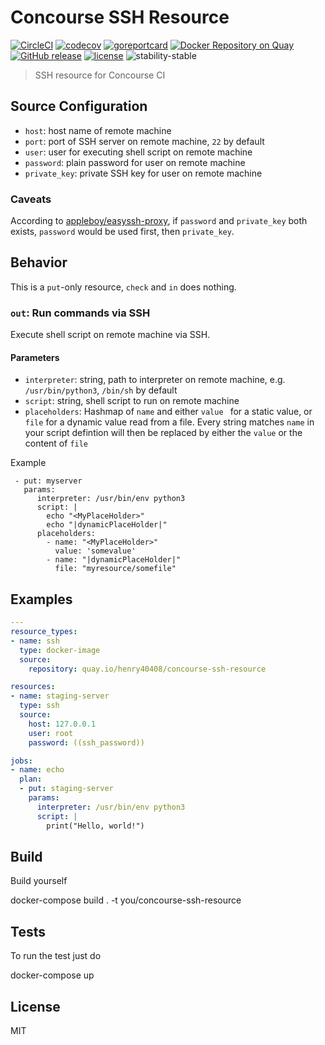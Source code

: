 # Concourse SSH Resource

[![CircleCI](https://circleci.com/gh/henry40408/concourse-ssh-resource.svg?style=shield)](https://circleci.com/gh/henry40408/concourse-ssh-resource)
[![codecov](https://codecov.io/gh/henry40408/concourse-ssh-resource/branch/master/graph/badge.svg)](https://codecov.io/gh/henry40408/concourse-ssh-resource)
[![goreportcard](https://goreportcard.com/badge/github.com/henry40408/concourse-ssh-resource)](https://goreportcard.com/report/github.com/henry40408/concourse-ssh-resource)
[![Docker Repository on Quay](https://quay.io/repository/henry40408/concourse-ssh-resource/status "Docker Repository on Quay")](https://quay.io/repository/henry40408/concourse-ssh-resource)
[![GitHub release](https://img.shields.io/github/release/henry40408/concourse-ssh-resource.svg)](https://github.com/henry40408/concourse-ssh-resource)
[![license](https://img.shields.io/github/license/henry40408/concourse-ssh-resource.svg)](https://github.com/henry40408/concourse-ssh-resource)
![stability-stable](https://img.shields.io/badge/stability-stable-green.svg)

> SSH resource for Concourse CI

## Source Configuration

- `host`: host name of remote machine
- `port`: port of SSH server on remote machine, `22` by default
- `user`: user for executing shell script on remote machine
- `password`: plain password for user on remote machine
- `private_key`: private SSH key for user on remote machine

### Caveats

According to [appleboy/easyssh-proxy](https://github.com/appleboy/easyssh-proxy/blob/b777a323265704a7015f3526c3fe31b4f0daa722/easyssh.go#L69-L105), if `password` and `private_key` both exists, `password` would be used first, then `private_key`.

## Behavior

This is a `put`-only resource, `check` and `in` does nothing.

### `out`: Run commands via SSH

Execute shell script on remote machine via SSH.

#### Parameters

- `interpreter`: string, path to interpreter on remote machine, e.g. `/usr/bin/python3`, `/bin/sh` by default
- `script`: string, shell script to run on remote machine
- `placeholders`: Hashmap of `name` and either `value ` for a static value, or `file` for a dynamic value read from a file.
  Every string matches `name` in your script defintion will then be replaced by either the `value` or the content of `file`

Example
```
 - put: myserver
   params:
      interpreter: /usr/bin/env python3
      script: |
        echo "<MyPlaceHolder>"
        echo "|dynamicPlaceHolder|"
      placeholders:
        - name: "<MyPlaceHolder>"
          value: 'somevalue'
        - name: "|dynamicPlaceHolder|"
          file: "myresource/somefile"
```

## Examples

```yaml
---
resource_types:
- name: ssh
  type: docker-image
  source:
    repository: quay.io/henry40408/concourse-ssh-resource

resources:
- name: staging-server
  type: ssh
  source:
    host: 127.0.0.1
    user: root
    password: ((ssh_password))

jobs:
- name: echo
  plan:
  - put: staging-server
    params:
      interpreter: /usr/bin/env python3
      script: |
        print("Hello, world!")
```

## Build

Build yourself

   docker-compose build . -t you/concourse-ssh-resource

## Tests

To run the test just do

   docker-compose up

## License

MIT
